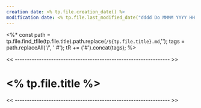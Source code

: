 ```yaml
---
creation date: <% tp.file.creation_date() %>
modification date: <% tp.file.last_modified_date("dddd Do MMMM YYYY HH:mm:ss") %>
---
```

<%* 
	const path = tp.file.find_tfile(tp.file.title).path.replace(`/${tp.file.title}.md`,'');
	tags = path.replaceAll('/', ' #');
	tR += ('#').concat(tags);
%>

<< ---------------------------------------------------------------- >>

# <% tp.file.title %>

<< ---------------------------------------------------------------- >>

